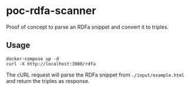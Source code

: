 # poc-rdfa-scanner

Proof of concept to parse an RDFa snippet and convert it to triples.

## Usage

```
docker-compose up -d
curl -X http://localhost:3000/rdfa
```

The cURL request will parse the RDFa snippet from `./input/example.html` and return the triples as response.
